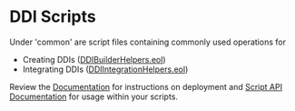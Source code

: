 # DDI Scripts

Under 'common' are script files containing commonly used operations for
  - Creating DDIs ([DDIBuilderHelpers.eol](https://github.com/DEIS-Project-EU/DDI-Scripting-Tools/blob/master/Scripts/DDIBuilderHelpers.eol))
  - Integrating DDIs ([DDIIntegrationHelpers.eol](https://github.com/DEIS-Project-EU/DDI-Scripting-Tools/blob/master/Scripts/DDIIntegrationHelpers.eol))

Review the [Documentation](https://github.com/DEIS-Project-EU/DDI-Scripting-Tools/tree/master/Documentation) for instructions on deployment and [Script API Documentation](https://deis-project-eu.github.io/DDI-Scripting-Tools/) for usage within your scripts.
